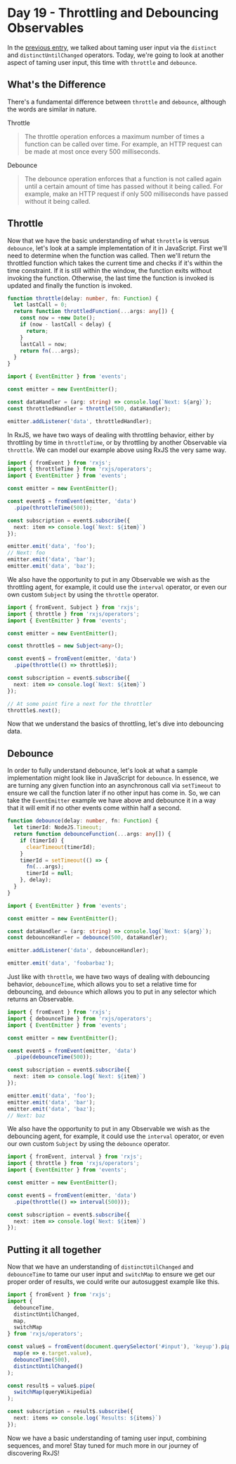 # Day 19 - Throttling and Debouncing Observables

In the [previous entry](../18/readme.md), we talked about taming user input via the `distinct` and `distinctUntilChanged` operators.  Today, we're going to look at another aspect of taming user input, this time with `throttle` and `debounce`.

## What's the Difference

There's a fundamental difference between `throttle` and `debounce`, although the words are similar in nature.

Throttle
> The throttle operation enforces a maximum number of times a function can be called over time.  For example, an HTTP request can be made at most once every 500 milliseconds.

Debounce
> The debounce operation enforces that a function is not called again until a certain amount of time has passed without it being called.  For example, make an HTTP request if only 500 milliseconds have passed without it being called.

## Throttle

Now that we have the basic understanding of what `throttle` is versus `debounce`, let's look at a sample implementation of it in JavaScript.  First we'll need to determine when the function was called.  Then we'll return the throttled function which takes the current time and checks if it's within the time constraint.  If it is still within the window, the function exits without invoking the function.  Otherwise, the last time the function is invoked is updated and finally the function is invoked.

```typescript
function throttle(delay: number, fn: Function) {
  let lastCall = 0;
  return function throttledFunction(...args: any[]) {
    const now = +new Date();
    if (now - lastCall < delay) {
      return;
    }
    lastCall = now;
    return fn(...args);
  }
}

import { EventEmitter } from 'events';

const emitter = new EventEmitter();

const dataHandler = (arg: string) => console.log(`Next: ${arg}`);
const throttledHandler = throttle(500, dataHandler);

emitter.addListener('data', throttledHandler);
```

In RxJS, we have two ways of dealing with throttling behavior, either by throttling by time in `throttleTime`, or by throttling by another Observable via `throttle`.  We can model our example above using RxJS the very same way.

```typescript
import { fromEvent } from 'rxjs';
import { throttleTime } from 'rxjs/operators';
import { EventEmitter } from 'events';

const emitter = new EventEmitter();

const event$ = fromEvent(emitter, 'data')
  .pipe(throttleTime(500));

const subscription = event$.subscribe({
  next: item => console.log(`Next: ${item}`)
});

emitter.emit('data', 'foo');
// Next: foo
emitter.emit('data', 'bar');
emitter.emit('data', 'baz');
```

We also have the opportunity to put in any Observable we wish as the throttling agent, for example, it could use the `interval` operator, or even our own custom `Subject` by using the `throttle` operator.

```typescript
import { fromEvent, Subject } from 'rxjs';
import { throttle } from 'rxjs/operators';
import { EventEmitter } from 'events';

const emitter = new EventEmitter();

const throttle$ = new Subject<any>();

const event$ = fromEvent(emitter, 'data')
  .pipe(throttle(() => throttle$));

const subscription = event$.subscribe({
  next: item => console.log(`Next: ${item}`)
});

// At some point fire a next for the throttler
throttle$.next();
```

Now that we understand the basics of throttling, let's dive into debouncing data.

## Debounce

In order to fully understand debounce, let's look at what a sample implementation might look like in JavaScript for `debounce`.  In essence, we are turning any given function into an asynchronous call via `setTimeout` to ensure we call the function later if no other input has come in.  So, we can take the `EventEmitter` example we have above and debounce it in a way that it will emit if no other events come within half a second.

```typescript
function debounce(delay: number, fn: Function) {
  let timerId: NodeJS.Timeout;
  return function debounceFunction(...args: any[]) {
    if (timerId) {
      clearTimeout(timerId);
    }
    timerId = setTimeout(() => {
      fn(...args);
      timerId = null;
    }, delay);
  }
}

import { EventEmitter } from 'events';

const emitter = new EventEmitter();

const dataHandler = (arg: string) => console.log(`Next: ${arg}`);
const debounceHandler = debounce(500, dataHandler);

emitter.addListener('data', debounceHandler);

emitter.emit('data', 'foobarbaz');
```

Just like with `throttle`, we have two ways of dealing with debouncing behavior, `debounceTime`, which allows you to set a relative time for debouncing, and `debounce` which allows you to put in any selector which returns an Observable.

```typescript
import { fromEvent } from 'rxjs';
import { debounceTime } from 'rxjs/operators';
import { EventEmitter } from 'events';

const emitter = new EventEmitter();

const event$ = fromEvent(emitter, 'data')
  .pipe(debounceTime(500));

const subscription = event$.subscribe({
  next: item => console.log(`Next: ${item}`)
});

emitter.emit('data', 'foo');
emitter.emit('data', 'bar');
emitter.emit('data', 'baz');
// Next: baz
```

We also have the opportunity to put in any Observable we wish as the debouncing agent, for example, it could use the `interval` operator, or even our own custom `Subject` by using the `debounce` operator.

```typescript
import { fromEvent, interval } from 'rxjs';
import { throttle } from 'rxjs/operators';
import { EventEmitter } from 'events';

const emitter = new EventEmitter();

const event$ = fromEvent(emitter, 'data')
  .pipe(throttle(() => interval(500)));

const subscription = event$.subscribe({
  next: item => console.log(`Next: ${item}`)
});
```

## Putting it all together

Now that we have an understanding of `distinctUtilChanged` and `debounceTime` to tame our user input and `switchMap` to ensure we get our proper order of results, we could write our autosuggest example like this.

```typescript
import { fromEvent } from 'rxjs';
import {
  debounceTime,
  distinctUntilChanged,
  map,
  switchMap
} from 'rxjs/operators';

const value$ = fromEvent(document.querySelector('#input'), 'keyup').pipe(
  map(e => e.target.value),
  debounceTime(500),
  distinctUntilChanged()
);

const result$ = value$.pipe(
  switchMap(queryWikipedia)
);

const subscription = result$.subscribe({
  next: items => console.log(`Results: ${items}`)
});
```

Now we have a basic understanding of taming user input, combining sequences, and more!  Stay tuned for much more in our journey of discovering RxJS!